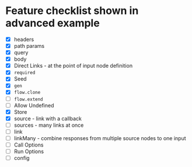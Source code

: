 # Feature checklist shown in advanced example

- [x] headers
- [x] path params
- [x] query
- [x] body
- [x] Direct Links - at the point of input node definition
- [x] `required`
- [x] Seed
- [x] `gen`
- [x] `flow.clone`
- [ ] `flow.extend`
- [ ] Allow Undefined
- [x] Store
- [x] source - link with a callback
- [ ] sources - many links at once
- [ ] link
- [ ] linkMany - combine responses from multiple source nodes to one input
- [ ] Call Options
- [ ] Run Options
- [ ] config
